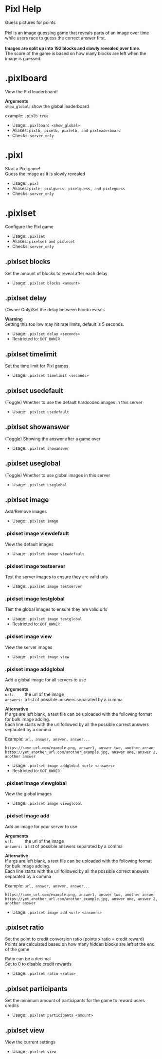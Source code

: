 # Pixl Help

Guess pictures for points<br/><br/>Pixl is an image guessing game that reveals parts of an image over time while users race to guess the correct answer first.<br/><br/>**Images are split up into 192 blocks and slowly revealed over time.**<br/>The score of the game is based on how many blocks are left when the image is guessed.

# .pixlboard
View the Pixl leaderboard!<br/>

**Arguments**<br/>
`show_global`: show the global leaderboard<br/>

example: `.pixlb true`<br/>
 - Usage: `.pixlboard <show_global>`
 - Aliases: `pixlb, pixelb, pixlelb, and pixleaderboard`
 - Checks: `server_only`
# .pixl
Start a Pixl game!<br/>
Guess the image as it is slowly revealed<br/>
 - Usage: `.pixl`
 - Aliases: `pixle, pixlguess, pixelguess, and pixleguess`
 - Checks: `server_only`
# .pixlset
Configure the Pixl game<br/>
 - Usage: `.pixlset`
 - Aliases: `pixelset and pixleset`
 - Checks: `server_only`
## .pixlset blocks
Set the amount of blocks to reveal after each delay<br/>
 - Usage: `.pixlset blocks <amount>`
## .pixlset delay
(Owner Only)Set the delay between block reveals<br/>

**Warning**<br/>
Setting this too low may hit rate limits, default is 5 seconds.<br/>
 - Usage: `.pixlset delay <seconds>`
 - Restricted to: `BOT_OWNER`
## .pixlset timelimit
Set the time limit for Pixl games<br/>
 - Usage: `.pixlset timelimit <seconds>`
## .pixlset usedefault
(Toggle) Whether to use the default hardcoded images in this server<br/>
 - Usage: `.pixlset usedefault`
## .pixlset showanswer
(Toggle) Showing the answer after a game over<br/>
 - Usage: `.pixlset showanswer`
## .pixlset useglobal
(Toggle) Whether to use global images in this server<br/>
 - Usage: `.pixlset useglobal`
## .pixlset image
Add/Remove images<br/>
 - Usage: `.pixlset image`
### .pixlset image viewdefault
View the default images<br/>
 - Usage: `.pixlset image viewdefault`
### .pixlset image testserver
Test the server images to ensure they are valid urls<br/>
 - Usage: `.pixlset image testserver`
### .pixlset image testglobal
Test the global images to ensure they are valid urls<br/>
 - Usage: `.pixlset image testglobal`
 - Restricted to: `BOT_OWNER`
### .pixlset image view
View the server images<br/>
 - Usage: `.pixlset image view`
### .pixlset image addglobal
Add a global image for all servers to use<br/>

**Arguments**<br/>
`url:     `the url of the image<br/>
`answers: `a list of possible answers separated by a comma<br/>

**Alternative**<br/>
If args are left blank, a text file can be uploaded with the following format for bulk image adding.<br/>
Each line starts with the url followed by all the possible correct answers separated by a comma<br/>

Example: `url, answer, answer, answer...`<br/>
```
https://some_url.com/example.png, answer1, answer two, another answer
https://yet_another_url.com/another_example.jpg, answer one, answer 2, another answer
```
 - Usage: `.pixlset image addglobal <url> <answers>`
 - Restricted to: `BOT_OWNER`
### .pixlset image viewglobal
View the global images<br/>
 - Usage: `.pixlset image viewglobal`
### .pixlset image add
Add an image for your server to use<br/>

**Arguments**<br/>
`url:     `the url of the image<br/>
`answers: `a list of possible answers separated by a comma<br/>

**Alternative**<br/>
If args are left blank, a text file can be uploaded with the following format for bulk image adding.<br/>
Each line starts with the url followed by all the possible correct answers separated by a comma<br/>

Example: `url, answer, answer, answer...`<br/>
```
https://some_url.com/example.png, answer1, answer two, another answer
https://yet_another_url.com/another_example.jpg, answer one, answer 2, another answer
```
 - Usage: `.pixlset image add <url> <answers>`
## .pixlset ratio
Set the point to credit conversion ratio (points x ratio = credit reward)<br/>
Points are calculated based on how many hidden blocks are left at the end of the game<br/>

Ratio can be a decimal<br/>
Set to 0 to disable credit rewards<br/>
 - Usage: `.pixlset ratio <ratio>`
## .pixlset participants
Set the minimum amount of participants for the game to reward users credits<br/>
 - Usage: `.pixlset participants <amount>`
## .pixlset view
View the current settings<br/>
 - Usage: `.pixlset view`
